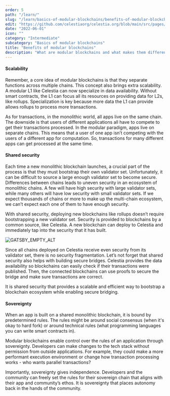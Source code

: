 ```yaml
---
order: 5
path: "/learn/"
slug: "/learn/basics-of-modular-blockchains/benefits-of-modular-blockchains/"
edit: "https://github.com/celestiaorg/celestia.org/blob/main/src/pages/markdown-pages/learn/basics%20of%20modular%20blockchains-benefits%20of%20modular%20blockchains.md"
date: "2022-06-01"
icon: ""
category: "Intermediate"
subcategory: "Basics of modular blockchains"
title: "Benefits of modular blockchains"
description: "What are modular blockchains and what makes them different to their monolithic counterparts?"
---
```


<head>
  <meta name="twitter:card" content="summary_large_image">
  <meta name="twitter:site" content="@CelestiaOrg">
  <meta name="twitter:creator" content="@likebeckett">
  <meta name="twitter:title" content="Benefits of Modular Blockchains">
  <meta name="twitter:description" content="The strengths and advantages of modular blockchains.">
  <meta name="twitter:image" content="https://raw.githubusercontent.com/celestiaorg/celestia.org/main/src/pages/markdown-pages/learn/images/learn-modular-twitter-card.png">
<head/>

#### Scalability
Remember, a core idea of modular blockchains is that they separate functions across multiple chains. This concept also brings extra scalability. A modular L1 like Celestia can now specialize in data availability. Without smart contracts, the L1 can focus all its resources on providing data for L2s, like rollups. Specialization is key because more data the L1 can provide allows rollups to process more transactions.

As for transactions, in the monolithic world, all apps live on the same chain. The downside is that users of different applications all have to compete to get their transactions processed. In the modular paradigm, apps live on separate chains. This means that a user of one app isn’t competing with the users of a different app for computation. So, transactions for many different apps can get processed at the same time.

#### Shared security 
Each time a new monolithic blockchain launches, a crucial part of the process is that they must bootstrap their own validator set. Unfortunately, it can be difficult to source a large enough validator set to become secure. Differences between chains leads to uneven security in an ecosystem of monolithic chains. A few will have high security with large validator sets, while many others will have low security with small validator sets. If we expect thousands of chains or more to make up the multi-chain ecosystem, we can’t expect each one of them to have enough security.

With shared security, deploying new blockchains like rollups doesn’t require bootstrapping a new validator set. Security is provided to blockchains by a common source, like Celestia. A new blockchain can deploy to Celestia and immediately tap into the security that it has built.

![GATSBY_EMPTY_ALT](./images/shared-security-monolithic-v-modular.png)

Since all chains deployed on Celestia receive even security from its validator set, there is no security fragmentation. Let’s not forget that shared security also helps with building secure bridges. Celestia provides the data availability so blockchains can easily check if their transactions were published. Then, the connected blockchains can use proofs to secure the bridge and make sure transactions are correct.

It is shared security that provides a scalable and efficient way to bootstrap a blockchain ecosystem while enabling secure bridging.

#### Sovereignty
When an app is built on a shared monolithic blockchain, it is bound by predetermined rules. The rules might be around social consensus (when it's okay to hard fork) or around technical rules (what programming languages you can write smart contracts in).

Modular blockchains enable control over the rules of an application through sovereignty. Developers can make changes to the tech stack without permission from outside applications. For example, they could make a more performant execution environment or change how transaction processing works - who wants parallel transactions?

Importantly, sovereignty gives independence. Developers and the community can freely set the rules for their sovereign chain that aligns with their app and community’s ethos. It is sovereignty that places autonomy back in the hands of the community.
